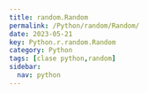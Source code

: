 ```yaml
---
title: random.Random
permalink: /Python/random/Random/
date: 2023-05-21
key: Python.r.random.Random
category: Python
tags: [clase python,random]
sidebar:
  nav: python
---
```

